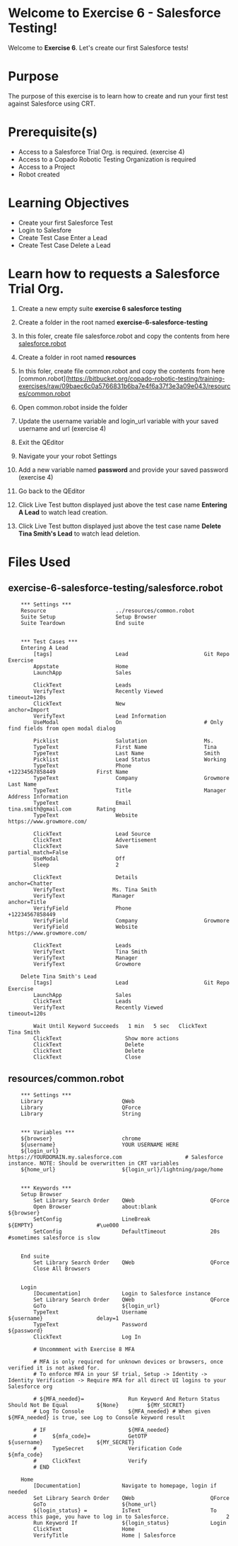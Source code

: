 # Welcome to Exercise 6 - Salesforce Testing!

Welcome to **Exercise 6**. Let's create our first Salesforce tests!

# Purpose

The purpose of this exercise is to learn how to create and run your first test against Salesforce using CRT.

# Prerequisite(s)

- Access to a Salesforce Trial Org. is required. (exercise 4)
- Access to a Copado Robotic Testing Organization is required
- Access to a Project
- Robot created

# Learning Objectives

- Create your first Salesforce Test
- Login to Salesfore
- Create Test Case Enter a Lead
- Create Test Case Delete a Lead

# Learn how to requests a Salesforce Trial Org.

1. Create a new empty suite **exercise 6 salesforce testing**

2. Create a folder in the root named **exercise-6-salesforce-testing**

3. In this foler, create file salesforce.robot and copy the contents from here [salesforce.robot](https://bitbucket.org/copado-robotic-testing/training-exercises/raw/09baec6c0a5766831b6ba7e4f6a37f3e3a09e043/exercise-6-salesforce-testing/salesforce.robot)

4. Create a folder in root named **resources**

5. In this foler, create file common.robot and copy the contents from here [common.robot](https://bitbucket.org/copado-robotic-testing/training-exercises/raw/09baec6c0a5766831b6ba7e4f6a37f3e3a09e043/resources/common.robot

6. Open common.robot inside the folder

7. Update the username variable and login_url variable with your saved username and url (exercise 4)

8. Exit the QEditor

9. Navigate your your robot Settings

10. Add a new variable named **password** and provide your saved password (exercise 4)

11. Go back to the QEditor

12. Click Live Test button displayed just above the test case name **Entering A Lead** to watch lead creation.

13. Click Live Test button displayed just above the test case name **Delete Tina Smith's Lead** to watch lead deletion.


# Files Used

## exercise-6-salesforce-testing/salesforce.robot

		*** Settings ***
		Resource                      ../resources/common.robot
		Suite Setup                   Setup Browser
		Suite Teardown                End suite


		*** Test Cases ***
		Entering A Lead
			[tags]                    Lead                        Git Repo Exercise
			Appstate                  Home
			LaunchApp                 Sales

			ClickText                 Leads
			VerifyText                Recently Viewed             timeout=120s
			ClickText                 New                        anchor=Import
			VerifyText                Lead Information
			UseModal                  On                          # Only find fields from open modal dialog

			Picklist                  Salutation                  Ms.
			TypeText                  First Name                  Tina
			TypeText                  Last Name                   Smith
			Picklist                  Lead Status                 Working
			TypeText                  Phone                       +12234567858449             First Name
			TypeText                  Company                     Growmore                    Last Name
			TypeText                  Title                       Manager                     Address Information
			TypeText                  Email                       tina.smith@gmail.com        Rating
			TypeText                  Website                     https://www.growmore.com/

			ClickText                 Lead Source
			ClickText                 Advertisement
			ClickText                 Save                        partial_match=False
			UseModal                  Off
			Sleep                     2
			
			ClickText                 Details                    anchor=Chatter
			VerifyText               Ms. Tina Smith
			VerifyText               Manager                     anchor=Title
			VerifyField               Phone                       +12234567858449
			VerifyField               Company                     Growmore
			VerifyField               Website                     https://www.growmore.com/
			
			ClickText                 Leads
			VerifyText                Tina Smith
			VerifyText                Manager
			VerifyText                Growmore

		Delete Tina Smith's Lead
			[tags]                    Lead                        Git Repo Exercise
			LaunchApp                 Sales
			ClickText                 Leads
			VerifyText                Recently Viewed             timeout=120s
			
			Wait Until Keyword Succeeds   1 min   5 sec   ClickText    Tina Smith
			ClickText                    Show more actions
			ClickText                    Delete
			ClickText                    Delete
			ClickText                    Close

## resources/common.robot

		*** Settings ***
		Library                         QWeb
		Library                         QForce
		Library                         String


		*** Variables ***
		${browser}                      chrome
		${username}                     YOUR USERNAME HERE
		${login_url}                    https://YOURDOMAIN.my.salesforce.com                    # Salesforce instance. NOTE: Should be overwritten in CRT variables
		${home_url}                     ${login_url}/lightning/page/home


		*** Keywords ***
		Setup Browser
			Set Library Search Order    QWeb                        QForce
			Open Browser                about:blank                 ${browser}
			SetConfig                   LineBreak                   ${EMPTY}                    #\ue000
			SetConfig                   DefaultTimeout              20s                         #sometimes salesforce is slow


		End suite
			Set Library Search Order    QWeb                        QForce
			Close All Browsers


		Login
			[Documentation]             Login to Salesforce instance
			Set Library Search Order    QWeb                        QForce
			GoTo                        ${login_url}
			TypeText                    Username                    ${username}                 delay=1
			TypeText                    Password                    ${password}
			ClickText                   Log In
			
			# Uncommment with Exercise 8 MFA

			# MFA is only required for unknown devices or browsers, once verified it is not asked for. 
			# To enforce MFA in your SF trial, Setup -> Identity -> Identity Verification -> Require MFA for all direct UI logins to your Salesforce org
			
			# ${MFA_needed}=              Run Keyword And Return Status                           Should Not Be Equal         ${None}         ${MY_SECRET}
			# Log To Console              ${MFA_needed} # When given ${MFA_needed} is true, see Log to Console keyword result
			
			# IF                          ${MFA_needed}
			#     ${mfa_code}=            GetOTP                      ${username}                 ${MY_SECRET}
			#     TypeSecret              Verification Code           ${mfa_code}
			#     ClickText               Verify
			# END

		Home
			[Documentation]             Navigate to homepage, login if needed
			Set Library Search Order    QWeb                        QForce
			GoTo                        ${home_url}
			${login_status} =           IsText                      To access this page, you have to log in to Salesforce.                  2
			Run Keyword If              ${login_status}             Login
			ClickText                   Home
			VerifyTitle                 Home | Salesforce